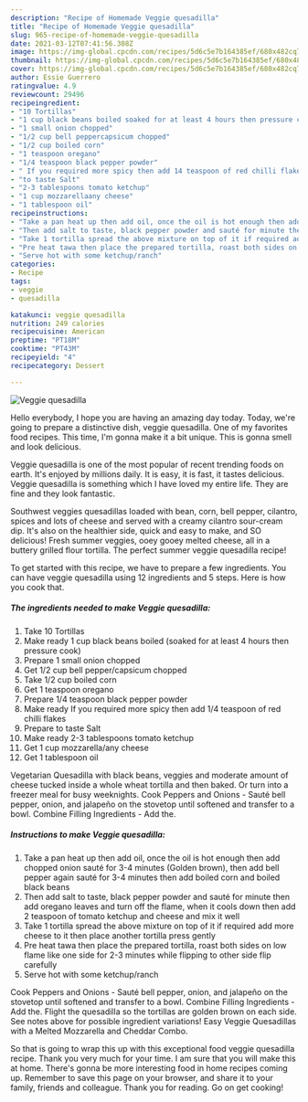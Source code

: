 ```yaml
---
description: "Recipe of Homemade Veggie quesadilla"
title: "Recipe of Homemade Veggie quesadilla"
slug: 965-recipe-of-homemade-veggie-quesadilla
date: 2021-03-12T07:41:56.308Z
image: https://img-global.cpcdn.com/recipes/5d6c5e7b164385ef/680x482cq70/veggie-quesadilla-recipe-main-photo.jpg
thumbnail: https://img-global.cpcdn.com/recipes/5d6c5e7b164385ef/680x482cq70/veggie-quesadilla-recipe-main-photo.jpg
cover: https://img-global.cpcdn.com/recipes/5d6c5e7b164385ef/680x482cq70/veggie-quesadilla-recipe-main-photo.jpg
author: Essie Guerrero
ratingvalue: 4.9
reviewcount: 29496
recipeingredient:
- "10 Tortillas"
- "1 cup black beans boiled soaked for at least 4 hours then pressure cook"
- "1 small onion chopped"
- "1/2 cup bell peppercapsicum chopped"
- "1/2 cup boiled corn"
- "1 teaspoon oregano"
- "1/4 teaspoon black pepper powder"
- " If you required more spicy then add 14 teaspoon of red chilli flakes"
- "to taste Salt"
- "2-3 tablespoons tomato ketchup"
- "1 cup mozzarellaany cheese"
- "1 tablespoon oil"
recipeinstructions:
- "Take a pan heat up then add oil, once the oil is hot enough then add chopped onion sauté for 3-4 minutes (Golden brown), then add bell pepper again sauté for 3-4 minutes then add boiled corn and boiled black beans"
- "Then add salt to taste, black pepper powder and sauté for minute then add oregano leaves and turn off the flame, when it cools down then add 2 teaspoon of tomato ketchup and cheese and mix it well"
- "Take 1 tortilla spread the above mixture on top of it if required add more cheese to it then place another tortilla press gently"
- "Pre heat tawa then place the prepared tortilla, roast both sides on low flame like one side for 2-3 minutes while flipping to other side flip carefully"
- "Serve hot with some ketchup/ranch"
categories:
- Recipe
tags:
- veggie
- quesadilla

katakunci: veggie quesadilla 
nutrition: 249 calories
recipecuisine: American
preptime: "PT18M"
cooktime: "PT43M"
recipeyield: "4"
recipecategory: Dessert

---
```



![Veggie quesadilla](https://img-global.cpcdn.com/recipes/5d6c5e7b164385ef/680x482cq70/veggie-quesadilla-recipe-main-photo.jpg)

Hello everybody, I hope you are having an amazing day today. Today, we're going to prepare a distinctive dish, veggie quesadilla. One of my favorites food recipes. This time, I'm gonna make it a bit unique. This is gonna smell and look delicious.

Veggie quesadilla is one of the most popular of recent trending foods on earth. It's enjoyed by millions daily. It is easy, it is fast, it tastes delicious. Veggie quesadilla is something which I have loved my entire life. They are fine and they look fantastic.

Southwest veggies quesadillas loaded with bean, corn, bell pepper, cilantro, spices and lots of cheese and served with a creamy cilantro sour-cream dip. It&#39;s also on the healthier side, quick and easy to make, and SO delicious! Fresh summer veggies, ooey gooey melted cheese, all in a buttery grilled flour tortilla. The perfect summer veggie quesadilla recipe!


To get started with this recipe, we have to prepare a few ingredients. You can have veggie quesadilla using 12 ingredients and 5 steps. Here is how you cook that.

<!--inarticleads1-->

##### The ingredients needed to make Veggie quesadilla:

1. Take 10 Tortillas
1. Make ready 1 cup black beans boiled (soaked for at least 4 hours then pressure cook)
1. Prepare 1 small onion chopped
1. Get 1/2 cup bell pepper/capsicum chopped
1. Take 1/2 cup boiled corn
1. Get 1 teaspoon oregano
1. Prepare 1/4 teaspoon black pepper powder
1. Make ready  If you required more spicy then add 1/4 teaspoon of red chilli flakes
1. Prepare to taste Salt
1. Make ready 2-3 tablespoons tomato ketchup
1. Get 1 cup mozzarella/any cheese
1. Get 1 tablespoon oil


Vegetarian Quesadilla with black beans, veggies and moderate amount of cheese tucked inside a whole wheat tortilla and then baked. Or turn into a freezer meal for busy weeknights. Cook Peppers and Onions - Sauté bell pepper, onion, and jalapeño on the stovetop until softened and transfer to a bowl. Combine Filling Ingredients - Add the. 

<!--inarticleads2-->

##### Instructions to make Veggie quesadilla:

1. Take a pan heat up then add oil, once the oil is hot enough then add chopped onion sauté for 3-4 minutes (Golden brown), then add bell pepper again sauté for 3-4 minutes then add boiled corn and boiled black beans
1. Then add salt to taste, black pepper powder and sauté for minute then add oregano leaves and turn off the flame, when it cools down then add 2 teaspoon of tomato ketchup and cheese and mix it well
1. Take 1 tortilla spread the above mixture on top of it if required add more cheese to it then place another tortilla press gently
1. Pre heat tawa then place the prepared tortilla, roast both sides on low flame like one side for 2-3 minutes while flipping to other side flip carefully
1. Serve hot with some ketchup/ranch


Cook Peppers and Onions - Sauté bell pepper, onion, and jalapeño on the stovetop until softened and transfer to a bowl. Combine Filling Ingredients - Add the. Flight the quesadilla so the tortillas are golden brown on each side. See notes above for possible ingredient variations! Easy Veggie Quesadillas with a Melted Mozzarella and Cheddar Combo. 

So that is going to wrap this up with this exceptional food veggie quesadilla recipe. Thank you very much for your time. I am sure that you will make this at home. There's gonna be more interesting food in home recipes coming up. Remember to save this page on your browser, and share it to your family, friends and colleague. Thank you for reading. Go on get cooking!
